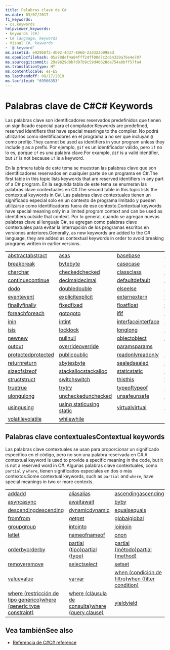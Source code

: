 ```yaml
---
title: Palabras clave de C#
ms.date: 03/07/2017
f1_keywords:
- cs.keywords
helpviewer_keywords:
- keywords [C#]
- C# language, keywords
- Visual C#, keywords
- '@ keyword'
ms.assetid: e929b0f2-4b92-4d37-8060-23d323b098ad
ms.openlocfilehash: 05a78def4a84fff24ff00d7c2c64320a76e4e707
ms.sourcegitcommit: 29a9b29d8b7d07b9c59d46628da754a8bff57fa4
ms.translationtype: HT
ms.contentlocale: es-ES
ms.lasthandoff: 08/17/2019
ms.locfileid: "69566353"
---
```

# <a name="c-keywords"></a><span data-ttu-id="5d251-102">Palabras clave de C#</span><span class="sxs-lookup"><span data-stu-id="5d251-102">C# Keywords</span></span>

<span data-ttu-id="5d251-103">Las palabras clave son identificadores reservados predefinidos que tienen un significado especial para el compilador.</span><span class="sxs-lookup"><span data-stu-id="5d251-103">Keywords are predefined, reserved identifiers that have special meanings to the compiler.</span></span> <span data-ttu-id="5d251-104">No podrá utilizarlos como identificadores en el programa a no ser que incluyan `@` como prefijo.</span><span class="sxs-lookup"><span data-stu-id="5d251-104">They cannot be used as identifiers in your program unless they include `@` as a prefix.</span></span> <span data-ttu-id="5d251-105">Por ejemplo, `@if` es un identificador válido, pero `if` no lo es, porque `if` es una palabra clave.</span><span class="sxs-lookup"><span data-stu-id="5d251-105">For example, `@if` is a valid identifier, but `if` is not because `if` is a keyword.</span></span>  
  
 <span data-ttu-id="5d251-106">En la primera tabla de este tema se muestran las palabras clave que son identificadores reservados en cualquier parte de un programa en C#.</span><span class="sxs-lookup"><span data-stu-id="5d251-106">The first table in this topic lists keywords that are reserved identifiers in any part of a C# program.</span></span> <span data-ttu-id="5d251-107">En la segunda tabla de este tema se enumeran las palabras clave contextuales en C#.</span><span class="sxs-lookup"><span data-stu-id="5d251-107">The second table in this topic lists the contextual keywords in C#.</span></span> <span data-ttu-id="5d251-108">Las palabras clave contextuales tienen un significado especial solo en un contexto de programa limitado y pueden utilizarse como identificadores fuera de ese contexto.</span><span class="sxs-lookup"><span data-stu-id="5d251-108">Contextual keywords have special meaning only in a limited program context and can be used as identifiers outside that context.</span></span> <span data-ttu-id="5d251-109">Por lo general, cuando se agregan nuevas palabras clave al lenguaje C#, se agregan como palabras clave contextuales para evitar la interrupción de los programas escritos en versiones anteriores.</span><span class="sxs-lookup"><span data-stu-id="5d251-109">Generally, as new keywords are added to the C# language, they are added as contextual keywords in order to avoid breaking programs written in earlier versions.</span></span>  
  
|||||  
|---|---|---|---|  
|[<span data-ttu-id="5d251-110">abstract</span><span class="sxs-lookup"><span data-stu-id="5d251-110">abstract</span></span>](abstract.md)|[<span data-ttu-id="5d251-111">as</span><span class="sxs-lookup"><span data-stu-id="5d251-111">as</span></span>](../operators/type-testing-and-cast.md#as-operator)|[<span data-ttu-id="5d251-112">base</span><span class="sxs-lookup"><span data-stu-id="5d251-112">base</span></span>](base.md)|[<span data-ttu-id="5d251-113">bool</span><span class="sxs-lookup"><span data-stu-id="5d251-113">bool</span></span>](bool.md)|  
|[<span data-ttu-id="5d251-114">break</span><span class="sxs-lookup"><span data-stu-id="5d251-114">break</span></span>](break.md)|[<span data-ttu-id="5d251-115">byte</span><span class="sxs-lookup"><span data-stu-id="5d251-115">byte</span></span>](../builtin-types/integral-numeric-types.md)|[<span data-ttu-id="5d251-116">case</span><span class="sxs-lookup"><span data-stu-id="5d251-116">case</span></span>](switch.md)|[<span data-ttu-id="5d251-117">catch</span><span class="sxs-lookup"><span data-stu-id="5d251-117">catch</span></span>](try-catch.md)|  
|[<span data-ttu-id="5d251-118">char</span><span class="sxs-lookup"><span data-stu-id="5d251-118">char</span></span>](char.md)|[<span data-ttu-id="5d251-119">checked</span><span class="sxs-lookup"><span data-stu-id="5d251-119">checked</span></span>](checked.md)|[<span data-ttu-id="5d251-120">class</span><span class="sxs-lookup"><span data-stu-id="5d251-120">class</span></span>](class.md)|[<span data-ttu-id="5d251-121">const</span><span class="sxs-lookup"><span data-stu-id="5d251-121">const</span></span>](const.md)|  
|[<span data-ttu-id="5d251-122">continue</span><span class="sxs-lookup"><span data-stu-id="5d251-122">continue</span></span>](continue.md)|[<span data-ttu-id="5d251-123">decimal</span><span class="sxs-lookup"><span data-stu-id="5d251-123">decimal</span></span>](../builtin-types/floating-point-numeric-types.md)|[<span data-ttu-id="5d251-124">default</span><span class="sxs-lookup"><span data-stu-id="5d251-124">default</span></span>](default.md)|[<span data-ttu-id="5d251-125">delegate</span><span class="sxs-lookup"><span data-stu-id="5d251-125">delegate</span></span>](delegate.md)|  
|[<span data-ttu-id="5d251-126">do</span><span class="sxs-lookup"><span data-stu-id="5d251-126">do</span></span>](do.md)|[<span data-ttu-id="5d251-127">double</span><span class="sxs-lookup"><span data-stu-id="5d251-127">double</span></span>](../builtin-types/floating-point-numeric-types.md)|[<span data-ttu-id="5d251-128">else</span><span class="sxs-lookup"><span data-stu-id="5d251-128">else</span></span>](if-else.md)|[<span data-ttu-id="5d251-129">enum</span><span class="sxs-lookup"><span data-stu-id="5d251-129">enum</span></span>](enum.md)|  
|[<span data-ttu-id="5d251-130">event</span><span class="sxs-lookup"><span data-stu-id="5d251-130">event</span></span>](event.md)|[<span data-ttu-id="5d251-131">explicit</span><span class="sxs-lookup"><span data-stu-id="5d251-131">explicit</span></span>](../operators/user-defined-conversion-operators.md)|[<span data-ttu-id="5d251-132">extern</span><span class="sxs-lookup"><span data-stu-id="5d251-132">extern</span></span>](extern.md)|[<span data-ttu-id="5d251-133">false</span><span class="sxs-lookup"><span data-stu-id="5d251-133">false</span></span>](false-literal.md)|  
|[<span data-ttu-id="5d251-134">finally</span><span class="sxs-lookup"><span data-stu-id="5d251-134">finally</span></span>](try-finally.md)|[<span data-ttu-id="5d251-135">fixed</span><span class="sxs-lookup"><span data-stu-id="5d251-135">fixed</span></span>](fixed-statement.md)|[<span data-ttu-id="5d251-136">float</span><span class="sxs-lookup"><span data-stu-id="5d251-136">float</span></span>](../builtin-types/floating-point-numeric-types.md)|[<span data-ttu-id="5d251-137">for</span><span class="sxs-lookup"><span data-stu-id="5d251-137">for</span></span>](for.md)|  
|[<span data-ttu-id="5d251-138">foreach</span><span class="sxs-lookup"><span data-stu-id="5d251-138">foreach</span></span>](foreach-in.md)|[<span data-ttu-id="5d251-139">goto</span><span class="sxs-lookup"><span data-stu-id="5d251-139">goto</span></span>](goto.md)|[<span data-ttu-id="5d251-140">if</span><span class="sxs-lookup"><span data-stu-id="5d251-140">if</span></span>](if-else.md)|[<span data-ttu-id="5d251-141">implicit</span><span class="sxs-lookup"><span data-stu-id="5d251-141">implicit</span></span>](../operators/user-defined-conversion-operators.md)|  
|[<span data-ttu-id="5d251-142">in</span><span class="sxs-lookup"><span data-stu-id="5d251-142">in</span></span>](in.md)|[<span data-ttu-id="5d251-143">int</span><span class="sxs-lookup"><span data-stu-id="5d251-143">int</span></span>](../builtin-types/integral-numeric-types.md)|[<span data-ttu-id="5d251-144">interface</span><span class="sxs-lookup"><span data-stu-id="5d251-144">interface</span></span>](interface.md)|[<span data-ttu-id="5d251-145">internal</span><span class="sxs-lookup"><span data-stu-id="5d251-145">internal</span></span>](internal.md)|
|[<span data-ttu-id="5d251-146">is</span><span class="sxs-lookup"><span data-stu-id="5d251-146">is</span></span>](is.md)|[<span data-ttu-id="5d251-147">lock</span><span class="sxs-lookup"><span data-stu-id="5d251-147">lock</span></span>](lock-statement.md)|[<span data-ttu-id="5d251-148">long</span><span class="sxs-lookup"><span data-stu-id="5d251-148">long</span></span>](../builtin-types/integral-numeric-types.md)|[<span data-ttu-id="5d251-149">namespace</span><span class="sxs-lookup"><span data-stu-id="5d251-149">namespace</span></span>](namespace.md)|
|[<span data-ttu-id="5d251-150">new</span><span class="sxs-lookup"><span data-stu-id="5d251-150">new</span></span>](../operators/new-operator.md)|[<span data-ttu-id="5d251-151">null</span><span class="sxs-lookup"><span data-stu-id="5d251-151">null</span></span>](null.md)|[<span data-ttu-id="5d251-152">object</span><span class="sxs-lookup"><span data-stu-id="5d251-152">object</span></span>](object.md)|[<span data-ttu-id="5d251-153">operator</span><span class="sxs-lookup"><span data-stu-id="5d251-153">operator</span></span>](../operators/operator-overloading.md)|
|[<span data-ttu-id="5d251-154">out</span><span class="sxs-lookup"><span data-stu-id="5d251-154">out</span></span>](out.md)|[<span data-ttu-id="5d251-155">override</span><span class="sxs-lookup"><span data-stu-id="5d251-155">override</span></span>](override.md)|[<span data-ttu-id="5d251-156">params</span><span class="sxs-lookup"><span data-stu-id="5d251-156">params</span></span>](params.md)|[<span data-ttu-id="5d251-157">private</span><span class="sxs-lookup"><span data-stu-id="5d251-157">private</span></span>](private.md)|
|[<span data-ttu-id="5d251-158">protected</span><span class="sxs-lookup"><span data-stu-id="5d251-158">protected</span></span>](protected.md)|[<span data-ttu-id="5d251-159">public</span><span class="sxs-lookup"><span data-stu-id="5d251-159">public</span></span>](public.md)|[<span data-ttu-id="5d251-160">readonly</span><span class="sxs-lookup"><span data-stu-id="5d251-160">readonly</span></span>](readonly.md)|[<span data-ttu-id="5d251-161">ref</span><span class="sxs-lookup"><span data-stu-id="5d251-161">ref</span></span>](ref.md)|
|[<span data-ttu-id="5d251-162">return</span><span class="sxs-lookup"><span data-stu-id="5d251-162">return</span></span>](return.md)|[<span data-ttu-id="5d251-163">sbyte</span><span class="sxs-lookup"><span data-stu-id="5d251-163">sbyte</span></span>](../builtin-types/integral-numeric-types.md)|[<span data-ttu-id="5d251-164">sealed</span><span class="sxs-lookup"><span data-stu-id="5d251-164">sealed</span></span>](sealed.md)|[<span data-ttu-id="5d251-165">short</span><span class="sxs-lookup"><span data-stu-id="5d251-165">short</span></span>](../builtin-types/integral-numeric-types.md)||
[<span data-ttu-id="5d251-166">sizeof</span><span class="sxs-lookup"><span data-stu-id="5d251-166">sizeof</span></span>](../operators/sizeof.md)|[<span data-ttu-id="5d251-167">stackalloc</span><span class="sxs-lookup"><span data-stu-id="5d251-167">stackalloc</span></span>](../operators/stackalloc.md)|[<span data-ttu-id="5d251-168">static</span><span class="sxs-lookup"><span data-stu-id="5d251-168">static</span></span>](static.md)|[<span data-ttu-id="5d251-169">string</span><span class="sxs-lookup"><span data-stu-id="5d251-169">string</span></span>](string.md)|
|[<span data-ttu-id="5d251-170">struct</span><span class="sxs-lookup"><span data-stu-id="5d251-170">struct</span></span>](struct.md)|[<span data-ttu-id="5d251-171">switch</span><span class="sxs-lookup"><span data-stu-id="5d251-171">switch</span></span>](switch.md)|[<span data-ttu-id="5d251-172">this</span><span class="sxs-lookup"><span data-stu-id="5d251-172">this</span></span>](this.md)|[<span data-ttu-id="5d251-173">throw</span><span class="sxs-lookup"><span data-stu-id="5d251-173">throw</span></span>](throw.md)|
|[<span data-ttu-id="5d251-174">true</span><span class="sxs-lookup"><span data-stu-id="5d251-174">true</span></span>](true-literal.md)|[<span data-ttu-id="5d251-175">try</span><span class="sxs-lookup"><span data-stu-id="5d251-175">try</span></span>](try-catch.md)|[<span data-ttu-id="5d251-176">typeof</span><span class="sxs-lookup"><span data-stu-id="5d251-176">typeof</span></span>](../operators/type-testing-and-cast.md#typeof-operator)|[<span data-ttu-id="5d251-177">uint</span><span class="sxs-lookup"><span data-stu-id="5d251-177">uint</span></span>](../builtin-types/integral-numeric-types.md)|
|[<span data-ttu-id="5d251-178">ulong</span><span class="sxs-lookup"><span data-stu-id="5d251-178">ulong</span></span>](../builtin-types/integral-numeric-types.md)|[<span data-ttu-id="5d251-179">unchecked</span><span class="sxs-lookup"><span data-stu-id="5d251-179">unchecked</span></span>](unchecked.md)|[<span data-ttu-id="5d251-180">unsafe</span><span class="sxs-lookup"><span data-stu-id="5d251-180">unsafe</span></span>](unsafe.md)|[<span data-ttu-id="5d251-181">ushort</span><span class="sxs-lookup"><span data-stu-id="5d251-181">ushort</span></span>](../builtin-types/integral-numeric-types.md)|
|[<span data-ttu-id="5d251-182">using</span><span class="sxs-lookup"><span data-stu-id="5d251-182">using</span></span>](using.md)|[<span data-ttu-id="5d251-183">using static</span><span class="sxs-lookup"><span data-stu-id="5d251-183">using static</span></span>](using-static.md)|[<span data-ttu-id="5d251-184">virtual</span><span class="sxs-lookup"><span data-stu-id="5d251-184">virtual</span></span>](virtual.md)|[<span data-ttu-id="5d251-185">void</span><span class="sxs-lookup"><span data-stu-id="5d251-185">void</span></span>](void.md)|
|[<span data-ttu-id="5d251-186">volatile</span><span class="sxs-lookup"><span data-stu-id="5d251-186">volatile</span></span>](volatile.md)|[<span data-ttu-id="5d251-187">while</span><span class="sxs-lookup"><span data-stu-id="5d251-187">while</span></span>](while.md)|

## <a name="contextual-keywords"></a><span data-ttu-id="5d251-188">Palabras clave contextuales</span><span class="sxs-lookup"><span data-stu-id="5d251-188">Contextual keywords</span></span>

 <span data-ttu-id="5d251-189">Las palabras clave contextuales se usan para proporcionar un significado específico en el código, pero no son una palabra reservada en C#.</span><span class="sxs-lookup"><span data-stu-id="5d251-189">A contextual keyword is used to provide a specific meaning in the code, but it is not a reserved word in C#.</span></span> <span data-ttu-id="5d251-190">Algunas palabras clave contextuales, como `partial` y `where`, tienen significados especiales en dos o más contextos.</span><span class="sxs-lookup"><span data-stu-id="5d251-190">Some contextual keywords, such as `partial` and `where`, have special meanings in two or more contexts.</span></span>  
  
||||  
|---|---|---|  
|[<span data-ttu-id="5d251-191">add</span><span class="sxs-lookup"><span data-stu-id="5d251-191">add</span></span>](add.md)|[<span data-ttu-id="5d251-192">alias</span><span class="sxs-lookup"><span data-stu-id="5d251-192">alias</span></span>](extern-alias.md)|[<span data-ttu-id="5d251-193">ascending</span><span class="sxs-lookup"><span data-stu-id="5d251-193">ascending</span></span>](ascending.md)|
|[<span data-ttu-id="5d251-194">async</span><span class="sxs-lookup"><span data-stu-id="5d251-194">async</span></span>](async.md)|[<span data-ttu-id="5d251-195">await</span><span class="sxs-lookup"><span data-stu-id="5d251-195">await</span></span>](await.md)|[<span data-ttu-id="5d251-196">by</span><span class="sxs-lookup"><span data-stu-id="5d251-196">by</span></span>](by.md)|
|[<span data-ttu-id="5d251-197">descending</span><span class="sxs-lookup"><span data-stu-id="5d251-197">descending</span></span>](descending.md)|[<span data-ttu-id="5d251-198">dynamic</span><span class="sxs-lookup"><span data-stu-id="5d251-198">dynamic</span></span>](dynamic.md)|[<span data-ttu-id="5d251-199">equals</span><span class="sxs-lookup"><span data-stu-id="5d251-199">equals</span></span>](equals.md)|
|[<span data-ttu-id="5d251-200">from</span><span class="sxs-lookup"><span data-stu-id="5d251-200">from</span></span>](from-clause.md)|[<span data-ttu-id="5d251-201">get</span><span class="sxs-lookup"><span data-stu-id="5d251-201">get</span></span>](get.md)|[<span data-ttu-id="5d251-202">global</span><span class="sxs-lookup"><span data-stu-id="5d251-202">global</span></span>](../operators/namespace-alias-qualifier.md)|
|[<span data-ttu-id="5d251-203">group</span><span class="sxs-lookup"><span data-stu-id="5d251-203">group</span></span>](group-clause.md)|[<span data-ttu-id="5d251-204">into</span><span class="sxs-lookup"><span data-stu-id="5d251-204">into</span></span>](into.md)|[<span data-ttu-id="5d251-205">join</span><span class="sxs-lookup"><span data-stu-id="5d251-205">join</span></span>](join-clause.md)|
|[<span data-ttu-id="5d251-206">let</span><span class="sxs-lookup"><span data-stu-id="5d251-206">let</span></span>](let-clause.md)|[<span data-ttu-id="5d251-207">nameof</span><span class="sxs-lookup"><span data-stu-id="5d251-207">nameof</span></span>](../operators/nameof.md)|[<span data-ttu-id="5d251-208">on</span><span class="sxs-lookup"><span data-stu-id="5d251-208">on</span></span>](on.md)|
|[<span data-ttu-id="5d251-209">orderby</span><span class="sxs-lookup"><span data-stu-id="5d251-209">orderby</span></span>](orderby-clause.md)|[<span data-ttu-id="5d251-210">partial (tipo)</span><span class="sxs-lookup"><span data-stu-id="5d251-210">partial (type)</span></span>](partial-type.md)|[<span data-ttu-id="5d251-211">partial (método)</span><span class="sxs-lookup"><span data-stu-id="5d251-211">partial (method)</span></span>](partial-method.md)|
|[<span data-ttu-id="5d251-212">remove</span><span class="sxs-lookup"><span data-stu-id="5d251-212">remove</span></span>](remove.md)|[<span data-ttu-id="5d251-213">select</span><span class="sxs-lookup"><span data-stu-id="5d251-213">select</span></span>](select-clause.md)|[<span data-ttu-id="5d251-214">set</span><span class="sxs-lookup"><span data-stu-id="5d251-214">set</span></span>](set.md)|
|[<span data-ttu-id="5d251-215">value</span><span class="sxs-lookup"><span data-stu-id="5d251-215">value</span></span>](value.md)|[<span data-ttu-id="5d251-216">var</span><span class="sxs-lookup"><span data-stu-id="5d251-216">var</span></span>](var.md)|[<span data-ttu-id="5d251-217">when (condición de filtro)</span><span class="sxs-lookup"><span data-stu-id="5d251-217">when (filter condition)</span></span>](when.md)|
|[<span data-ttu-id="5d251-218">where (restricción de tipo genérico)</span><span class="sxs-lookup"><span data-stu-id="5d251-218">where (generic type constraint)</span></span>](where-generic-type-constraint.md)|[<span data-ttu-id="5d251-219">where (cláusula de consulta)</span><span class="sxs-lookup"><span data-stu-id="5d251-219">where (query clause)</span></span>](where-clause.md)|[<span data-ttu-id="5d251-220">yield</span><span class="sxs-lookup"><span data-stu-id="5d251-220">yield</span></span>](yield.md)|
  
## <a name="see-also"></a><span data-ttu-id="5d251-221">Vea también</span><span class="sxs-lookup"><span data-stu-id="5d251-221">See also</span></span>

- [<span data-ttu-id="5d251-222">Referencia de C#</span><span class="sxs-lookup"><span data-stu-id="5d251-222">C# reference</span></span>](../index.md)
